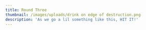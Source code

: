 ```yaml
---
title: Round Three
thumbnail: /images/uploads/drink on edge of destruction.png
description: 'As we go a lil something like this, HIT IT!'
---
```


